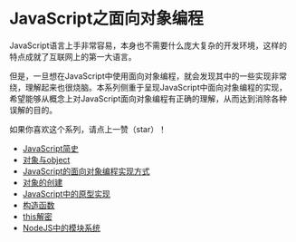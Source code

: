 # JavaScript之面向对象编程

JavaScript语言上手非常容易，本身也不需要什么庞大复杂的开发环境，这样的特点成就了互联网上的第一大语言。

但是，一旦想在JavaScript中使用面向对象编程，就会发现其中的一些实现非常绕，理解起来也很烧脑。本系列侧重于呈现JavaScript中面向对象编程的实现，希望能够从概念上对JavaScript面向对象编程有正确的理解，从而达到消除各种误解的目的。

如果你喜欢这个系列，请点上一赞（star）！

- [JavaScript简史](book/javascript-history.md)
- [对象与object](book/object-and-object.md)
- [JavaScript的面向对象编程实现方式](book/class-prototype-oop.md)
- [对象的创建](book/how-to-create-objects.md)
- [JavaScript中的原型实现](book/prototype-in-javascript.md)
- [构造函数](book/constructor.md)
- [this解密](book/the-secret-of-this.md)
- [NodeJS中的模块系统](book/the-module-in-nodejs.md)





